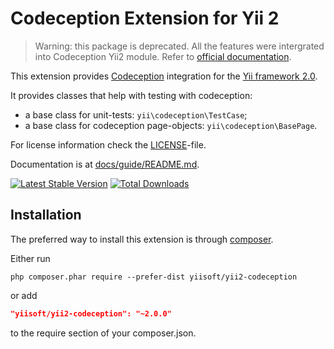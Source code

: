 Codeception Extension for Yii 2
===============================

> Warning: this package is deprecated. All the features were intergrated into Codeception Yii2 module. Refer to [official documentation](http://codeception.com/for/yii).

This extension provides [Codeception](http://codeception.com/) integration for the [Yii framework 2.0](http://www.yiiframework.com).

It provides classes that help with testing with codeception:

- a base class for unit-tests: `yii\codeception\TestCase`;
- a base class for codeception page-objects: `yii\codeception\BasePage`.

For license information check the [LICENSE](LICENSE.md)-file.

Documentation is at [docs/guide/README.md](docs/guide/README.md).

[![Latest Stable Version](https://poser.pugx.org/yiisoft/yii2-codeception/v/stable.png)](https://packagist.org/packages/yiisoft/yii2-codeception)
[![Total Downloads](https://poser.pugx.org/yiisoft/yii2-codeception/downloads.png)](https://packagist.org/packages/yiisoft/yii2-codeception)


Installation
------------

The preferred way to install this extension is through [composer](http://getcomposer.org/download/).

Either run

```
php composer.phar require --prefer-dist yiisoft/yii2-codeception
```

or add

```json
"yiisoft/yii2-codeception": "~2.0.0"
```

to the require section of your composer.json.
